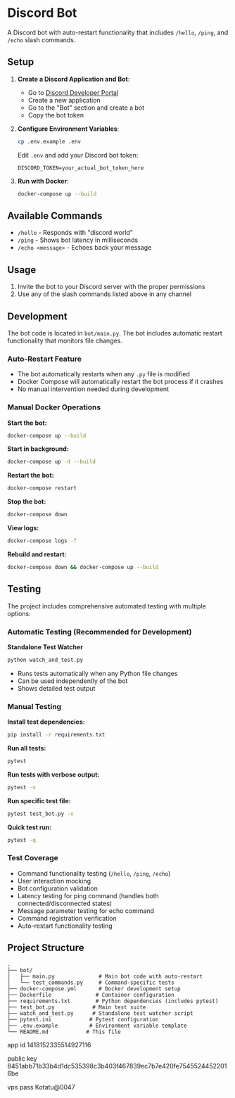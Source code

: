 # Discord Bot

A Discord bot with auto-restart functionality that includes `/hello`, `/ping`, and `/echo` slash commands.

## Setup

1. **Create a Discord Application and Bot**:
   - Go to [Discord Developer Portal](https://discord.com/developers/applications)
   - Create a new application
   - Go to the "Bot" section and create a bot
   - Copy the bot token

2. **Configure Environment Variables**:
   ```bash
   cp .env.example .env
   ```
   Edit `.env` and add your Discord bot token:
   ```
   DISCORD_TOKEN=your_actual_bot_token_here
   ```

3. **Run with Docker**:
   ```bash
   docker-compose up --build
   ```

## Available Commands

- `/hello` - Responds with "discord world"
- `/ping` - Shows bot latency in milliseconds
- `/echo <message>` - Echoes back your message

## Usage

1. Invite the bot to your Discord server with the proper permissions
2. Use any of the slash commands listed above in any channel

## Development

The bot code is located in `bot/main.py`. The bot includes automatic restart functionality that monitors file changes.

### Auto-Restart Feature
- The bot automatically restarts when any `.py` file is modified
- Docker Compose will automatically restart the bot process if it crashes
- No manual intervention needed during development

### Manual Docker Operations

**Start the bot:**
```bash
docker-compose up --build
```

**Start in background:**
```bash
docker-compose up -d --build
```

**Restart the bot:**
```bash
docker-compose restart
```

**Stop the bot:**
```bash
docker-compose down
```

**View logs:**
```bash
docker-compose logs -f
```

**Rebuild and restart:**
```bash
docker-compose down && docker-compose up --build
```

## Testing

The project includes comprehensive automated testing with multiple options:

### Automatic Testing (Recommended for Development)

**Standalone Test Watcher**
```bash
python watch_and_test.py
```
- Runs tests automatically when any Python file changes
- Can be used independently of the bot
- Shows detailed test output

### Manual Testing

**Install test dependencies:**
```bash
pip install -r requirements.txt
```

**Run all tests:**
```bash
pytest
```

**Run tests with verbose output:**
```bash
pytest -v
```

**Run specific test file:**
```bash
pytest test_bot.py -v
```

**Quick test run:**
```bash
pytest -q
```

### Test Coverage
- Command functionality testing (`/hello`, `/ping`, `/echo`)
- User interaction mocking
- Bot configuration validation
- Latency testing for ping command (handles both connected/disconnected states)
- Message parameter testing for echo command
- Command registration verification
- Auto-restart functionality testing

## Project Structure

```
.
├── bot/
│   ├── main.py              # Main bot code with auto-restart
│   └── test_commands.py     # Command-specific tests
├── docker-compose.yml       # Docker development setup
├── Dockerfile              # Container configuration
├── requirements.txt        # Python dependencies (includes pytest)
├── test_bot.py            # Main test suite
├── watch_and_test.py      # Standalone test watcher script
├── pytest.ini            # Pytest configuration
├── .env.example          # Environment variable template
└── README.md            # This file
```

app id
1418152335514927116

public key
8451abb71b33b4d1dc535398c3b403f467839ec7b7e420fe75455244522016be

vps pass
Kotatu@0047